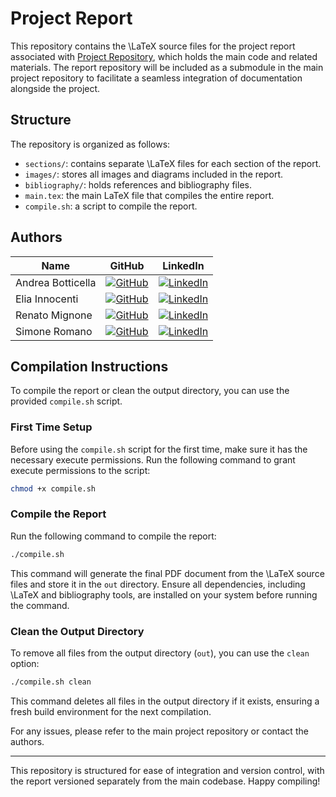 # Project Report

This repository contains the \LaTeX source files for the project report associated with
[Project Repository](https://github.com/ML4Net/), which holds the main code and related materials.
The report repository will be included as a submodule in the main project repository to facilitate
a seamless integration of documentation alongside the project.

## Structure

The repository is organized as follows:

- `sections/`: contains separate \LaTeX files for each section of the report.
- `images/`: stores all images and diagrams included in the report.
- `bibliography/`: holds references and bibliography files.
- `main.tex`: the main LaTeX file that compiles the entire report.
- `compile.sh`: a script to compile the report.

## Authors

| Name              | GitHub                                                                                                               | LinkedIn                                                                                                                              |
| ----------------- | -------------------------------------------------------------------------------------------------------------------- | ------------------------------------------------------------------------------------------------------------------------------------- |
| Andrea Botticella | [![GitHub](https://img.shields.io/badge/GitHub-Profile-informational?logo=github)](https://github.com/botti001)      | [![LinkedIn](https://img.shields.io/badge/LinkedIn-Profile-blue?logo=linkedin)](https://www.linkedin.com/in/andrea-botticella-353169293/) |
| Elia Innocenti    | [![GitHub](https://img.shields.io/badge/GitHub-Profile-informational?logo=github)](https://github.com/eliainnocenti) | [![LinkedIn](https://img.shields.io/badge/LinkedIn-Profile-blue?logo=linkedin)](https://www.linkedin.com/in/eliainnocenti/)           |
| Renato Mignone    | [![GitHub](https://img.shields.io/badge/GitHub-Profile-informational?logo=github)](https://github.com/RenatoMignone) | [![LinkedIn](https://img.shields.io/badge/LinkedIn-Profile-blue?logo=linkedin)](https://www.linkedin.com/in/renato-mignone/)          |
| Simone Romano     | [![GitHub](https://img.shields.io/badge/GitHub-Profile-informational?logo=github)](https://github.com/sroman0)       | [![LinkedIn](https://img.shields.io/badge/LinkedIn-Profile-blue?logo=linkedin)](https://www.linkedin.com/in/simone-romano-383277307/) |

## Compilation Instructions

To compile the report or clean the output directory, you can use the provided `compile.sh` script.

### First Time Setup

Before using the `compile.sh` script for the first time, make sure it has the necessary execute permissions. Run the following command to grant execute permissions to the script:

```bash
chmod +x compile.sh
```

### Compile the Report

Run the following command to compile the report:

```bash
./compile.sh
```

This command will generate the final PDF document from the \LaTeX source files and store it in the `out` directory. Ensure all dependencies, including \LaTeX and bibliography tools, are installed on your system before running the command.

### Clean the Output Directory

To remove all files from the output directory (`out`), you can use the `clean` option:

```bash
./compile.sh clean
```

This command deletes all files in the output directory if it exists, ensuring a fresh build environment for the next compilation.

For any issues, please refer to the main project repository or contact the authors.

---

This repository is structured for ease of integration and version control, with the report versioned separately from the main codebase. Happy compiling!

